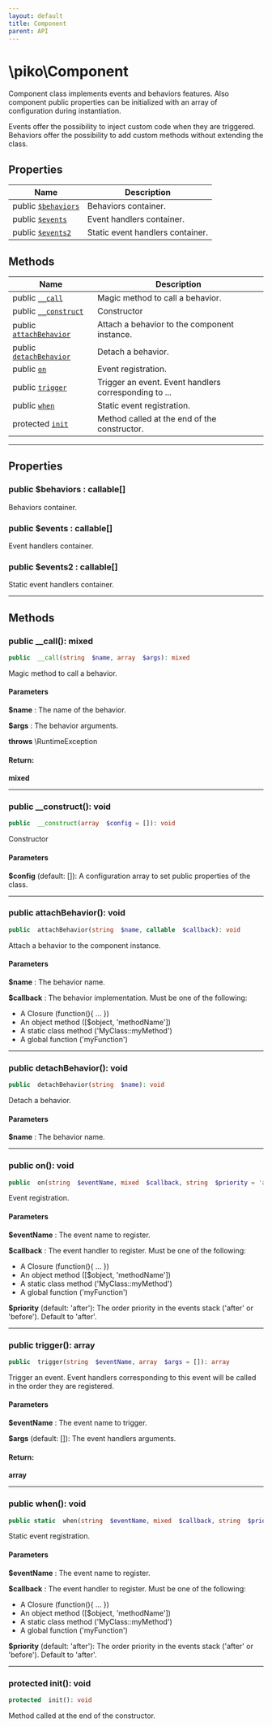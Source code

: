 ```yaml
---
layout: default
title: Component
parent: API
---
```




# \piko\Component

Component class implements events and behaviors features.
Also component public properties can be initialized with an array of configuration during instantiation.

Events offer the possibility to inject custom code when they are triggered.
Behaviors offer the possibility to add custom methods without extending the class.







## Properties

| Name | Description |
|------|-------------|
| public [`$behaviors`](#property_behaviors) | Behaviors container.  |
| public [`$events`](#property_events) | Event handlers container.  |
| public [`$events2`](#property_events2) | Static event handlers container.  |


## Methods

| Name | Description |
|------|-------------|
| public [`__call`](#method___call) | Magic method to call a behavior.  |
| public [`__construct`](#method___construct) | Constructor  |
| public [`attachBehavior`](#method_attachBehavior) | Attach a behavior to the component instance.  |
| public [`detachBehavior`](#method_detachBehavior) | Detach a behavior.  |
| public [`on`](#method_on) | Event registration.  |
| public [`trigger`](#method_trigger) | Trigger an event. Event handlers corresponding to ... |
| public [`when`](#method_when) | Static event registration.  |
| protected [`init`](#method_init) | Method called at the end of the constructor.  |


-----


## Properties


<a name="property_behaviors"></a>
### public $behaviors : callable[]
Behaviors container.






<a name="property_events"></a>
### public $events : callable[]
Event handlers container.






<a name="property_events2"></a>
### public $events2 : callable[]
Static event handlers container.





-----

## Methods




<a name="method___call"></a>
### public __call(): mixed

```php
public  __call(string  $name, array  $args): mixed
```

Magic method to call a behavior.



#### Parameters
**$name** :
The name of the behavior.

**$args** :
The behavior arguments.




**throws**  \RuntimeException



#### Return:
**mixed**


-----



<a name="method___construct"></a>
### public __construct(): void

```php
public  __construct(array  $config = []): void
```

Constructor



#### Parameters
**$config**  (default: []):
A configuration array to set public properties of the class.






-----



<a name="method_attachBehavior"></a>
### public attachBehavior(): void

```php
public  attachBehavior(string  $name, callable  $callback): void
```

Attach a behavior to the component instance.



#### Parameters
**$name** :
The behavior name.

**$callback** :
The behavior implementation. Must be  one of the following:
- A Closure (function(){ ... })
- An object method ([$object, 'methodName'])
- A static class method ('MyClass::myMethod')
- A global function ('myFunction')






-----



<a name="method_detachBehavior"></a>
### public detachBehavior(): void

```php
public  detachBehavior(string  $name): void
```

Detach a behavior.



#### Parameters
**$name** :
The behavior name.






-----



<a name="method_on"></a>
### public on(): void

```php
public  on(string  $eventName, mixed  $callback, string  $priority = 'after'): void
```

Event registration.



#### Parameters
**$eventName** :
The event name to register.

**$callback** :
The event handler to register. Must be  one of the following:
- A Closure (function(){ ... })
- An object method ([$object, 'methodName'])
- A static class method ('MyClass::myMethod')
- A global function ('myFunction')

**$priority**  (default: 'after'):
The order priority in the events stack ('after' or 'before'). Default to 'after'.






-----



<a name="method_trigger"></a>
### public trigger(): array

```php
public  trigger(string  $eventName, array  $args = []): array
```

Trigger an event.
Event handlers corresponding to this event will be called in the order they are registered.


#### Parameters
**$eventName** :
The event name to trigger.

**$args**  (default: []):
The event handlers arguments.






#### Return:
**array**


-----



<a name="method_when"></a>
### public when(): void

```php
public static  when(string  $eventName, mixed  $callback, string  $priority = 'after'): void
```

Static event registration.



#### Parameters
**$eventName** :
The event name to register.

**$callback** :
The event handler to register. Must be  one of the following:
- A Closure (function(){ ... })
- An object method ([$object, 'methodName'])
- A static class method ('MyClass::myMethod')
- A global function ('myFunction')

**$priority**  (default: 'after'):
The order priority in the events stack ('after' or 'before'). Default to 'after'.






-----



<a name="method_init"></a>
### protected init(): void

```php
protected  init(): void
```

Method called at the end of the constructor.








